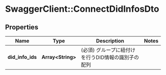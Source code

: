 # SwaggerClient::ConnectDidInfosDto

## Properties
Name | Type | Description | Notes
------------ | ------------- | ------------- | -------------
**did_info_ids** | **Array&lt;String&gt;** | (必須) グループに紐付けを行うDID情報の識別子の配列 | 

